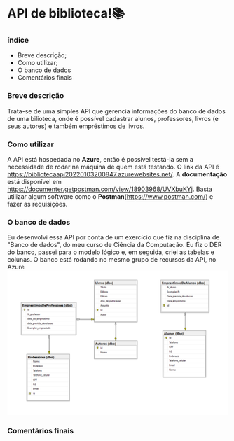 # API de biblioteca!📚
### índice
- Breve descrição;
- Como utilizar;
- O banco de dados
- Comentários finais

### Breve descrição
  Trata-se de uma simples API que gerencia informações do banco de dados de uma bilioteca, onde é possível cadastrar alunos, professores, livros (e seus autores) e também empréstimos de livros. 
 
 ### Como utilizar
 A API está hospedada no **Azure**, então é possível testá-la sem a necessidade de rodar na máquina de quem está testando. O link da API é https://bibliotecaapi20220103200847.azurewebsites.net/. A **documentação** está disponível em https://documenter.getpostman.com/view/18903968/UVXbuKYj. Basta utilizar algum software como o **Postman**(https://www.postman.com/) e fazer as requisições. 
 
 ### O banco de dados
  Eu desenvolvi essa API por conta de um exercício que fiz na disciplina de "Banco de dados", do meu curso de Ciência da Computação. Eu fiz o DER do banco, passei para o modelo lógico e, em seguida, criei as tabelas e colunas. O banco está rodando no mesmo grupo de recursos da API, no Azure
  <img src="images/bancoDiagrama.png">

### Comentários finais
